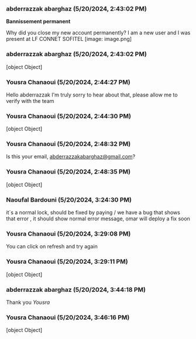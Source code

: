 ### abderrazzak abarghaz (5/20/2024, 2:43:02 PM)

**Bannissement permanent**

Why did you close my new account permanently?  I am a new user and I was
present at LF CONNET SOFITEL
[image: image.png]

### abderrazzak abarghaz (5/20/2024, 2:43:02 PM)

[object Object]

### Yousra Chanaoui (5/20/2024, 2:44:27 PM)

Hello abderrazzak 
I'm truly sorry to hear about that, please allow me to verify with the team

### Yousra Chanaoui (5/20/2024, 2:44:30 PM)

[object Object]

### Yousra Chanaoui (5/20/2024, 2:48:32 PM)

Is this your email, abderrazzakabarghaz@gmail.com?

### Yousra Chanaoui (5/20/2024, 2:48:35 PM)

[object Object]

### Naoufal Bardouni (5/20/2024, 3:24:30 PM)

it´s a normal lock, should be fixed by paying / we have a bug that shows that error , it should show normal error message, omar will deploy a fix soon

### Yousra Chanaoui (5/20/2024, 3:29:08 PM)

You can click on refresh and try again

### Yousra Chanaoui (5/20/2024, 3:29:11 PM)

[object Object]

### abderrazzak abarghaz (5/20/2024, 3:44:18 PM)

Thank you  *Yousra*

### Yousra Chanaoui (5/20/2024, 3:46:16 PM)

[object Object]
